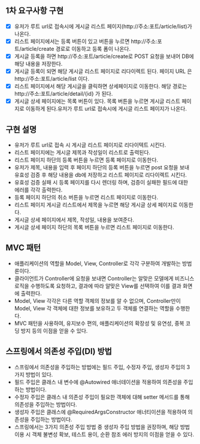 ## 1차 요구사항 구현

- [x] 유저가 루트 url로 접속시에 게시글 리스트 페이지(http://주소:포트/article/list)가 나온다.
- [x] 리스트 페이지에서는 등록 버튼이 있고 버튼을 누르면 http://주소:포트/article/create 경로로 이동하고 등록 폼이 나온다.
- [x] 게시글 등록을 하면 http://주소:포트/article/create로 POST 요청을 보내어 DB에 해당 내용을 저장한다.
- [x] 게시글 등록이 되면 해당 게시글 리스트 페이지로 리다이렉트 된다. 페이지 URL 은 http://주소:포트/article/list 이다.
- [x] 리스트 페이지에서 해당 게시글을 클릭하면 상세페이지로 이동한다. 해당 경로는 http://주소:포트/article/detail/{id} 가 된다.
- [x] 게시글 상세 페이지에는 목록 버튼이 있다. 목록 버튼을 누르면 게시글 리스트 페이지로 이동하게 된다.유저가 루트 url로 접속시에 게시글 리스트 페이지가 나온다.

## 구현 설명
- 유저가 루트 url로 접속 시 게시글 리스트 페이지로 리다이텍트 시킨다.
- 리스트 페이지에는 게시글 제목과 작성일이 리스트로 출력된다.
- 리스트 페이지 하단의 등록 버튼을 누르면 등록 페이지로 이동한다.
- 유저가 제목, 내용을 입력 후 페이지 하단의 등록 버튼을 누르면 post 요청을 보내 유효성 검증 후 해당 내용을 db에 저장하고 리스트 페이지로 리다이렉트 시킨다.
- 유효성 검증 실패 시 등록 페이지를 다시 렌더링 하며, 검증이 실패한 필드에 대한 에러를 각각 출력한다.
- 등록 페이지 하단의 취소 버튼을 누르면 리스트 페이지로 이동한다.
- 리스트 페이지 게시글 리스트에서 제목을 누르면 해당 게시글 상세 페이지로 이동한다.
- 게시글 상세 페이지에서 제목, 작성일, 내용을 보여준다.
- 게시글 상세 페이지 하단의 목록 버튼을 누르면 리스트 페이지로 이동한다.

## MVC 패턴
- 애플리케이션의 역할을 Model, View, Controller로 각각 구분하여 개발하는 방법론이다.
- 클라이언트가 Controller에 요청을 보내면 Controller는 알맞은 모델에게 비즈니스 로직을 수행하도록 요청하고, 결과에 따라 알맞은 View를 선택하여 이를 결과 화면에 출력한다.
- Model, View 각각은 다른 역할 객체의 정보를 알 수 없으며, Controller만이 Model, View 각 객체에 대한 정보를 보유하고 두 객체를 연결하는 역할을 수행한다.
- MVC 패턴을 사용하여, 유지보수 편의, 애플리케이션의 확장성 및 유연성, 중복 코딩 방지 등의 이점을 얻을 수 있다.

## 스프링에서 의존성 주입(DI) 방법
- 스프링에서 의존성을 주입하는 방법에는 필드 주입, 수정자 주입, 생성자 주입의 3가지 방법이 있다.
- 필드 주입은 클래스 내 변수에 @Autowired 애너테이션을 적용하여 의존성을 주입하는 방법이다.
- 수정자 주입은 클래스 내 의존성 주입이 필요한 객체에 대해 setter 메서드를 통해 의존성을 주입하는 방법이다.
- 생성자 주입은 클래스에 @RequiredArgsConstructor 애너티이션을 적용하여 의존성을 주입하는 방법이다.
- 스프링에서는 3가지 의존성 주입 방법 중 생성자 주입 방법을 권장하며, 해당 방법 이용 시 객체 불변성 확보, 테스트 용이, 순환 참조 에러 방지의 이점을 얻을 수 있다.